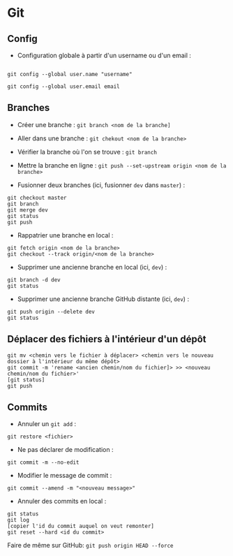 # Git

## Config

  * Configuration globale à partir d'un username ou d'un email :
```Git

git config --global user.name "username"

git config --global user.email email
```

## Branches
  * Créer une branche : ```git branch <nom de la branche]```

  * Aller dans une branche : ```git chekout <nom de la branche>```

  * Vérifier la branche où l'on se trouve : ```git branch```

  * Mettre la branche en ligne : ```git push --set-upstream origin <nom de la branche>```

  * Fusionner deux branches (ici, fusionner ```dev``` dans ```master```) :
  ```Git
  git checkout master
  git branch
  git merge dev
  git status
  git push
```

  * Rappatrier une branche en local :
  ```Git
  git fetch origin <nom de la branche>
  git checkout --track origin/<nom de la branche>
  ```

  * Supprimer une ancienne branche en local (ici, ```dev```) :
  ```Git
  git branch -d dev
  git status
  ```

  * Supprimer une ancienne branche GitHub distante (ici, ```dev```) :
  ```Git
  git push origin --delete dev
  git status
  ```

## Déplacer des fichiers à l'intérieur d'un dépôt
```Git
git mv <chemin vers le fichier à déplacer> <chemin vers le nouveau dossier à l'intérieur du même dépôt>
git commit -m 'rename <ancien chemin/nom du fichier]> >> <nouveau chemin/nom du fichier>'
[git status]
git push
```

## Commits

  * Annuler un `git add` :
```Git
git restore <fichier>
```

  * Ne pas déclarer de modification :
```Git
git commit -m --no-edit
```

  * Modifier le message de commit :
```Git
git commit --amend -m "<nouveau message>"
```

  * Annuler des commits en local :
```Git
git status
git log
[copier l'id du commit auquel on veut remonter]
git reset --hard <id du commit>
```
  Faire de même sur GitHub: `git push origin HEAD --force`
